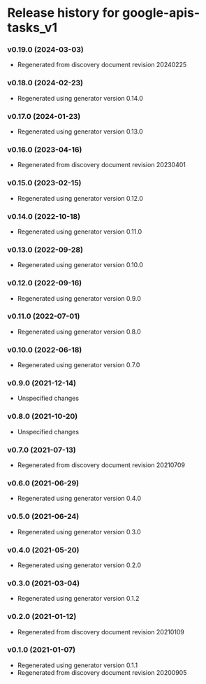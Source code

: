 # Release history for google-apis-tasks_v1

### v0.19.0 (2024-03-03)

* Regenerated from discovery document revision 20240225

### v0.18.0 (2024-02-23)

* Regenerated using generator version 0.14.0

### v0.17.0 (2024-01-23)

* Regenerated using generator version 0.13.0

### v0.16.0 (2023-04-16)

* Regenerated from discovery document revision 20230401

### v0.15.0 (2023-02-15)

* Regenerated using generator version 0.12.0

### v0.14.0 (2022-10-18)

* Regenerated using generator version 0.11.0

### v0.13.0 (2022-09-28)

* Regenerated using generator version 0.10.0

### v0.12.0 (2022-09-16)

* Regenerated using generator version 0.9.0

### v0.11.0 (2022-07-01)

* Regenerated using generator version 0.8.0

### v0.10.0 (2022-06-18)

* Regenerated using generator version 0.7.0

### v0.9.0 (2021-12-14)

* Unspecified changes

### v0.8.0 (2021-10-20)

* Unspecified changes

### v0.7.0 (2021-07-13)

* Regenerated from discovery document revision 20210709

### v0.6.0 (2021-06-29)

* Regenerated using generator version 0.4.0

### v0.5.0 (2021-06-24)

* Regenerated using generator version 0.3.0

### v0.4.0 (2021-05-20)

* Regenerated using generator version 0.2.0

### v0.3.0 (2021-03-04)

* Regenerated using generator version 0.1.2

### v0.2.0 (2021-01-12)

* Regenerated from discovery document revision 20210109

### v0.1.0 (2021-01-07)

* Regenerated using generator version 0.1.1
* Regenerated from discovery document revision 20200905

